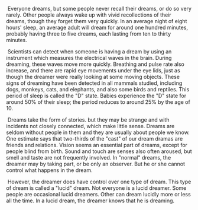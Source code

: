 ​	Everyone dreams, but some people never recall their dreams, or do so very rarely. Other people always wake up with vivid recollections of their dreams, though they forget them very quickly. In an average night of eight hours' sleep, an average adult will dream for around one hundred minutes, probably having three to five dreams, each lasting from ten to thirty minutes.

​	Scientists can detect when someone is having a dream by using an instrument which measures the electrical waves in the brain. During dreaming, these waves move more quickly. Breathing and pulse rate also increase, and there are rapid eye movements under the eye lids, just as though the dreamer were really looking at some moving objects. These signs of dreaming have been detected in all mammals studied, including dogs, monkeys, cats, and elephants, and also some birds and reptiles. This period of sleep is called the "D" state. Babies experience the  "D" state for around 50% of their sleep; the period reduces to around 25% by the age of 10.

​	Dreams take the form of stories. but they may be strange and with incidents not closely connected, which make little sense. Dreams are seldom without people in them and they are usually about people we know. One estimate says that two-thirds of the "cast" of our dream dramas are friends and relations. Vision seems an essential part of dreams, except for people blind from birth. Sound and touch are senses also often aroused, but smell and taste are not frequently involved. In "normal" dreams, the dreamer may by taking part, or be only an observer. But he or she cannot control what happens in the dream.

​	However, the dreamer does have control over one type of dream. This type of dream is called a "lucid" dream. Not everyone is a lucid dreamer. Some people are occasional lucid dreamers. Other can dream lucidly more or less all the time. In a lucid dream, the dreamer knows that he is dreaming.